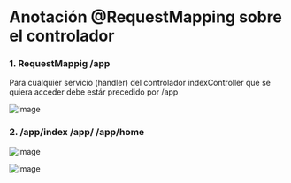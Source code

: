 # Anotación @RequestMapping sobre el controlador

### 1. RequestMappig /app

Para cualquier servicio (handler) del controlador indexController que se quiera acceder debe estár precedido por /app

![image](https://user-images.githubusercontent.com/31961588/218004845-f3d320d6-2487-4285-a3aa-58d1f59a3063.png)

### 2. /app/index /app/ /app/home

![image](https://user-images.githubusercontent.com/31961588/218005174-ebb0cf6f-a7c3-4f55-b477-8756018f8d58.png)


![image](https://user-images.githubusercontent.com/31961588/218005261-fd437108-d5b2-4ff5-b674-f94e2814c864.png)
